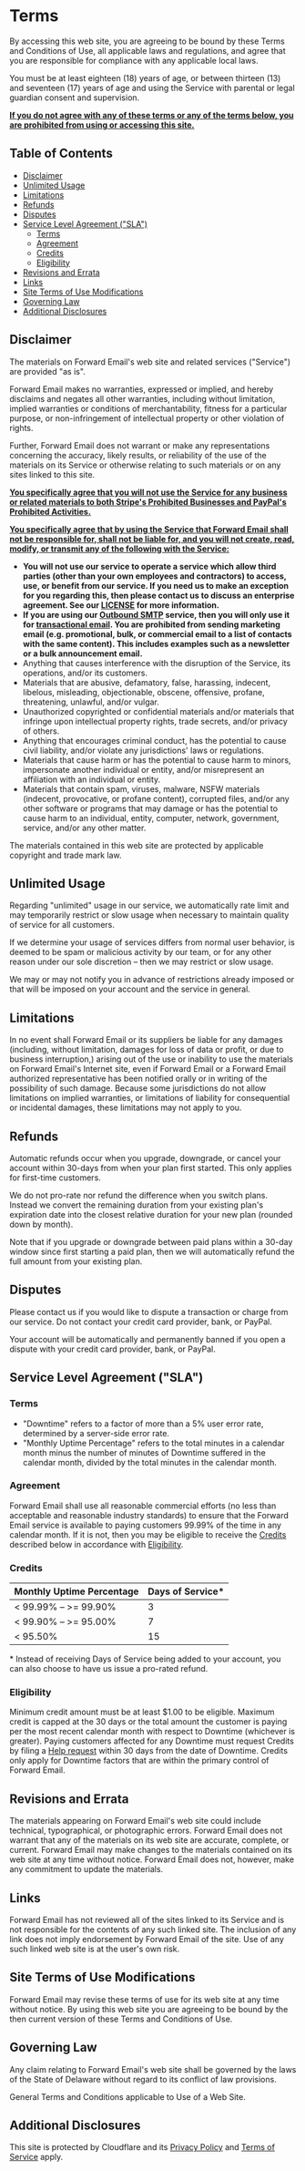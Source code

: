 # Terms

By accessing this web site, you are agreeing to be bound by these Terms and Conditions of Use, all applicable laws and regulations, and agree that you are responsible for compliance with any applicable local laws.

You must be at least eighteen (18) years of age, or between thirteen (13) and seventeen (17) years of age and using the Service with parental or legal guardian consent and supervision.

<u>**If you do not agree with any of these terms or any of the terms below, you are prohibited from using or accessing this site.**</u>


## Table of Contents

* [Disclaimer](#disclaimer)
* [Unlimited Usage](#unlimited-usage)
* [Limitations](#limitations)
* [Refunds](#refunds)
* [Disputes](#disputes)
* [Service Level Agreement ("SLA")](#service-level-agreement-sla)
  * [Terms](#terms-1)
  * [Agreement](#agreement)
  * [Credits](#credits)
  * [Eligibility](#eligibility)
* [Revisions and Errata](#revisions-and-errata)
* [Links](#links)
* [Site Terms of Use Modifications](#site-terms-of-use-modifications)
* [Governing Law](#governing-law)
* [Additional Disclosures](#additional-disclosures)


## Disclaimer

The materials on Forward Email's web site and related services ("Service") are provided "as is".

Forward Email makes no warranties, expressed or implied, and hereby disclaims and negates all other warranties, including without limitation, implied warranties or conditions of merchantability, fitness for a particular purpose, or non-infringement of intellectual property or other violation of rights.

Further, Forward Email does not warrant or make any representations concerning the accuracy, likely results, or reliability of the use of the materials on its Service or otherwise relating to such materials or on any sites linked to this site.

<u>**You specifically agree that you will not use the Service for any business or related materials to both [Stripe's Prohibited Businesses](https://stripe.com/legal/restricted-businesses) and [PayPal's Prohibited Activities](https://www.paypal.com/us/legalhub/acceptableuse-full).**</u>

<u>**You specifically agree that by using the Service that Forward Email shall not be responsible for, shall not be liable for, and you will not create, read, modify, or transmit any of the following with the Service:**</u>

* **You will not use our service to operate a service which allow third parties (other than your own employees and contractors) to access, use, or benefit from our service.  If you need us to make an exception for you regarding this, then please contact us to discuss an enterprise agreement.  See our [LICENSE](https://github.com/forwardemail/forwardemail.net/blob/master/LICENSE.md) for more information.**
* **If you are using our [Outbound SMTP](/faq#do-you-support-sending-email-with-smtp) service, then you will only use it for [transactional email](https://wikipedia.org/wiki/Email_marketing#Transactional_emails). You are prohibited from sending marketing email (e.g. promotional, bulk, or commercial email to a list of contacts with the same content).  This includes examples such as a newsletter or a bulk announcement email.**
* Anything that causes interference with the disruption of the Service, its operations, and/or its customers.
* Materials that are abusive, defamatory, false, harassing, indecent, libelous, misleading, objectionable, obscene, offensive, profane, threatening, unlawful, and/or vulgar.
* Unauthorized copyrighted or confidential materials and/or materials that infringe upon intellectual property rights, trade secrets, and/or privacy of others.
* Anything that encourages criminal conduct, has the potential to cause civil liability, and/or violate any jurisdictions' laws or regulations.
* Materials that cause harm or has the potential to cause harm to minors, impersonate another individual or entity, and/or misrepresent an affiliation with an individual or entity.
* Materials that contain spam, viruses, malware, NSFW materials (indecent, provocative, or profane content), corrupted files, and/or any other software or programs that may damage or has the potential to cause harm to an individual, entity, computer, network, government, service, and/or any other matter.

The materials contained in this web site are protected by applicable copyright and trade mark law.


## Unlimited Usage

Regarding "unlimited" usage in our service, we automatically rate limit and may temporarily restrict or slow usage when necessary to maintain quality of service for all customers.

If we determine your usage of services differs from normal user behavior, is deemed to be spam or malicious activity by our team, or for any other reason under our sole discretion – then we may restrict or slow usage.

We may or may not notify you in advance of restrictions already imposed or that will be imposed on your account and the service in general.


## Limitations

In no event shall Forward Email or its suppliers be liable for any damages (including, without limitation, damages for loss of data or profit, or due to business interruption,) arising out of the use or inability to use the materials on Forward Email's Internet site, even if Forward Email or a Forward Email authorized representative has been notified orally or in writing of the possibility of such damage. Because some jurisdictions do not allow limitations on implied warranties, or limitations of liability for consequential or incidental damages, these limitations may not apply to you.


## Refunds

Automatic refunds occur when you upgrade, downgrade, or cancel your account within 30-days from when your plan first started.  This only applies for first-time customers.

We do not pro-rate nor refund the difference when you switch plans. Instead we convert the remaining duration from your existing plan's expiration date into the closest relative duration for your new plan (rounded down by month).

Note that if you upgrade or downgrade between paid plans within a 30-day window since first starting a paid plan, then we will automatically refund the full amount from your existing plan.


## Disputes

Please contact us if you would like to dispute a transaction or charge from our service.  Do not contact your credit card provider, bank, or PayPal.

Your account will be automatically and permanently banned if you open a dispute with your credit card provider, bank, or PayPal.


## Service Level Agreement ("SLA")

### Terms

* "Downtime" refers to a factor of more than a 5% user error rate, determined by a server-side error rate.
* "Monthly Uptime Percentage" refers to the total minutes in a calendar month minus the number of minutes of Downtime suffered in the calendar month, divided by the total minutes in the calendar month.

### Agreement

Forward Email shall use all reasonable commercial efforts (no less than acceptable and reasonable industry standards) to ensure that the Forward Email service is available to paying customers 99.99% of the time in any calendar month.  If it is not, then you may be eligible to receive the [Credits](#credits) described below in accordance with [Eligibility](#eligibility).

### Credits

| Monthly Uptime Percentage | Days of Service* |
| ------------------------- | ---------------- |
| < 99.99% – >= 99.90%      | 3                |
| < 99.90% – >= 95.00%      | 7                |
| < 95.50%                  | 15               |

\* Instead of receiving Days of Service being added to your account, you can also choose to have us issue a pro-rated refund.

### Eligibility

Minimum credit amount must be at least $1.00 to be eligible.  Maximum credit is capped at the 30 days or the total amount the customer is paying per the most recent calendar month with respect to Downtime (whichever is greater).  Paying customers affected for any Downtime must request Credits by filing a [Help request](/help) within 30 days from the date of Downtime.  Credits only apply for Downtime factors that are within the primary control of Forward Email.


## Revisions and Errata

The materials appearing on Forward Email's web site could include technical, typographical, or photographic errors. Forward Email does not warrant that any of the materials on its web site are accurate, complete, or current. Forward Email may make changes to the materials contained on its web site at any time without notice. Forward Email does not, however, make any commitment to update the materials.


## Links

Forward Email has not reviewed all of the sites linked to its Service and is not responsible for the contents of any such linked site. The inclusion of any link does not imply endorsement by Forward Email of the site. Use of any such linked web site is at the user's own risk.


## Site Terms of Use Modifications

Forward Email may revise these terms of use for its web site at any time without notice. By using this web site you are agreeing to be bound by the then current version of these Terms and Conditions of Use.


## Governing Law

Any claim relating to Forward Email's web site shall be governed by the laws of the State of Delaware without regard to its conflict of law provisions.

General Terms and Conditions applicable to Use of a Web Site.


## Additional Disclosures

This site is protected by Cloudflare and its [Privacy Policy](https://www.cloudflare.com/privacypolicy/) and [Terms of Service](https://www.cloudflare.com/website-terms/) apply.

